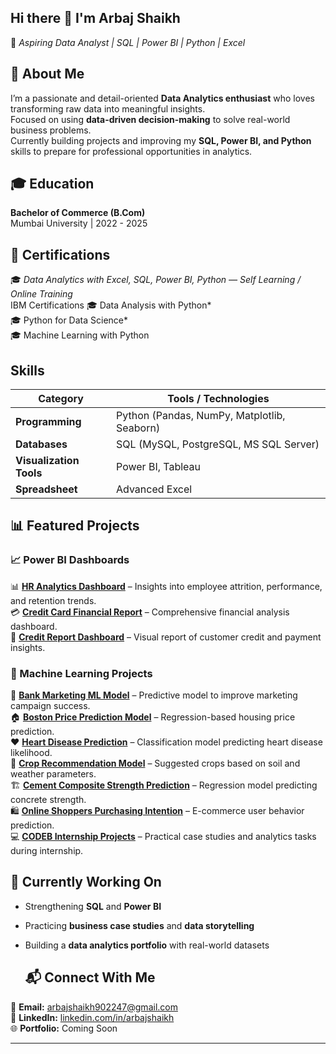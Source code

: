 ## Hi there 👋  I'm **Arbaj Shaikh**
🎯 *Aspiring Data Analyst | SQL | Power BI | Python | Excel*
## 🧠 About Me  
I’m a passionate and detail-oriented **Data Analytics enthusiast** who loves transforming raw data into meaningful insights.  
Focused on using **data-driven decision-making** to solve real-world business problems.  
Currently building projects and improving my **SQL, Power BI, and Python** skills to prepare for professional opportunities in analytics.

## 🎓 Education  
**Bachelor of Commerce (B.Com)**  
Mumbai University | 2022 - 2025 

## 📜 Certifications  
🎓 *Data Analytics with Excel, SQL, Power BI, Python — Self Learning / Online Training*  
 IBM Certifications
🎓  Data Analysis with Python*  
🎓  Python for Data Science*  
🎓  Machine Learning with Python

## Skills
| Category | Tools / Technologies |
|-----------|----------------------|
| **Programming** | Python (Pandas, NumPy, Matplotlib, Seaborn) |
| **Databases** | SQL (MySQL, PostgreSQL, MS SQL Server) |
| **Visualization Tools** | Power BI, Tableau |
| **Spreadsheet** | Advanced Excel |

## 📊 Featured Projects  

### 📈 Power BI Dashboards  
📊 **[HR Analytics Dashboard](https://github.com/arbajshaikh/HR-ANALYTICS-DASHBOARD)** – Insights into employee attrition, performance, and retention trends.  
💳 **[Credit Card Financial Report](https://github.com/arbajshaikh/Credit-Card-Financial-report)** – Comprehensive financial analysis dashboard.  
📘 **[Credit Report Dashboard](https://github.com/arbajshaikh/Credit-Report)** – Visual report of customer credit and payment insights.

### 🤖 Machine Learning Projects  
🏦 **[Bank Marketing ML Model](https://github.com/arbajshaikh/BankMarketing_MLModel)** – Predictive model to improve marketing campaign success.  
🏠 **[Boston Price Prediction Model](https://github.com/arbajshaikh/BostonPricePrediction_Model)** – Regression-based housing price prediction.  
❤️ **[Heart Disease Prediction](https://github.com/arbajshaikh/Heart_Disease)** – Classification model predicting heart disease likelihood.  
🌾 **[Crop Recommendation Model](https://github.com/arbajshaikh/Cropp_Recommendation_model)** – Suggested crops based on soil and weather parameters.  
🏗️ **[Cement Composite Strength Prediction](https://github.com/arbajshaikh/CementCompositeStrength_PredictionModel)** – Regression model predicting concrete strength.  
🛍️ **[Online Shoppers Purchasing Intention](https://github.com/arbajshaikh/Online_Shoppers_Purchasing_Intention)** – E-commerce user behavior prediction.  
💻 **[CODEB Internship Projects](https://github.com/arbajshaikh/CODEB_Internship)** – Practical case studies and analytics tasks during internship.

## 🚀 Currently Working On  
- Strengthening **SQL** and **Power BI**  
- Practicing **business case studies** and **data storytelling**  
- Building a **data analytics portfolio** with real-world datasets

  ## 📬 Connect With Me  
📧 **Email:** [arbajshaikh902247@gmail.com](mailto:arbajshaikh902247@gmail.com)  
🔗 **LinkedIn:** [linkedin.com/in/arbajshaikh](https://linkedin.com/in/arbajshaikh)  
🌐 **Portfolio:** Coming Soon  

---
<!--
**Arbajshaikh7030/Arbajshaikh7030** is a ✨ _special_ ✨ repository because its `README.md` (this file) appears on your GitHub profile.

Here are some ideas to get you started:

- 🔭 I’m currently working on ...
- 🌱 I’m currently learning ...
- 👯 I’m looking to collaborate on ...
- 🤔 I’m looking for help with ...
- 💬 Ask me about ...
- 📫 How to reach me: ...
- 😄 Pronouns: ...
- ⚡ Fun fact: ...
-->
